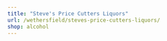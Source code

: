 ```yaml
---
title: "Steve's Price Cutters Liquors"
url: /wethersfield/steves-price-cutters-liquors/
shop: alcohol
---
```

